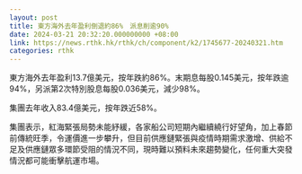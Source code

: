 ```yaml
---
layout: post
title: 東方海外去年盈利倒退約86%　派息削逾90%
date: 2024-03-21 20:32:20.000000000 +08:00
link: https://news.rthk.hk/rthk/ch/component/k2/1745677-20240321.htm
categories: rthk
---
```


東方海外去年盈利13.7億美元，按年跌約86%。末期息每股0.145美元，按年跌逾94%，另派第2次特別股息每股0.036美元，減少98%。

集團去年收入83.4億美元，按年跌近58%。

集團表示，紅海緊張局勢未能紓緩，各家船公司短期內繼續繞行好望角，加上春節前傳統旺季，令運價進一步攀升，但目前供應鏈緊張與疫情時期需求激增、供給不足及供應鏈眾多環節受阻的情況不同，現時難以預料未來趨勢變化，任何重大突發情況都可能衝擊航運市場。
